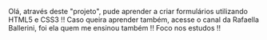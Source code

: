 Olá, através deste "projeto",  pude aprender a criar formulários utilizando HTML5 e CSS3 !!
Caso queira aprender também,  acesse o canal da Rafaella Ballerini, foi ela quem me ensinou também !! 
Foco nos estudos !!